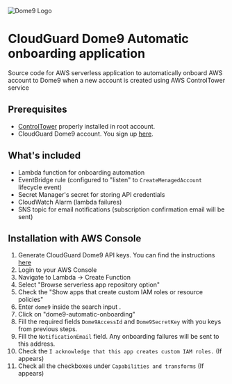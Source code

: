 ![Dome9 Logo](https://secure.dome9.com/v2/assets/images/cloud-guard/cloud-guard-logo.svg)

# CloudGuard Dome9 Automatic onboarding application
Source code for AWS serverless application to automatically onboard AWS account to Dome9 when a new account is created using AWS ControlTower service

## Prerequisites
- [ControlTower](https://aws.amazon.com/controltower/) properly installed in root account. 
- CloudGuard Dome9 account. You sign up [here](https://secure.dome9.com/).

## What's included
- Lambda function for onboarding automation
- EventBridge rule (configured to "listen" to `CreateMenagedAccount` lifecycle event)
- Secret Manager's secret for storing API credentials 
- CloudWatch Alarm (lambda failures)
- SNS topic for email notifications (subscription confirmation email will be sent)

## Installation with AWS Console
1. Generate CloudGuard Dome9 API keys. You can find the instructions [here](https://supportcenter.checkpoint.com/supportcenter/portal?eventSubmit_doGoviewsolutiondetails=&solutionid=sk144514&partition=General&product=CloudGuard)
2. Login to your AWS Console
3. Navigate to Lambda -> Create Function
4. Select "Browse serverless app repository option"
5. Check the "Show apps that create custom IAM roles or resource policies"
6. Enter `dome9` inside the search input . 
7. Click on "dome9-automatic-onboarding"
8. Fill the required fields `Dome9AccessId` and `Dome9SecretKey` with you keys from previous steps.
9. Fill the `NotificationEmail` field. Any onboarding failures will be sent to this address.
10. Check the `I acknowledge that this app creates custom IAM roles.` (If appears) 
11. Check all the checkboxes under `Capabilities and transforms` (If appears)